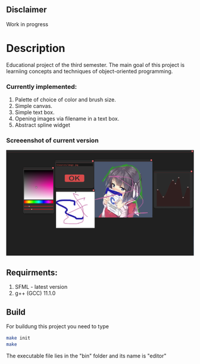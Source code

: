 ## Disclaimer
Work in progress
# Description
Educational project of the third semester. The main goal of this project is learniing concepts and techniques of object-oriented programming.

### Currently implemented:
1. Palette of choice of color and brush size. 
2. Simple canvas.
3. Simple text box.
4. Opening images via filename in a text box.
5. Abstract spline widget
### Screeenshot of current version
![image info](./examples/example.png)

## Requirments:
1. SFML - latest version
2. g++ (GCC) 11.1.0
## Build
For buildung this project you need to type
```sh
make init
make
```
The executable file lies in the "bin" folder and its name is "editor"
